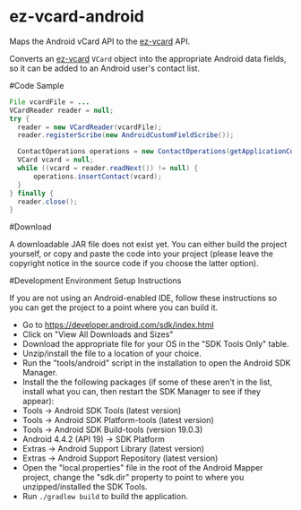 # ez-vcard-android

Maps the Android vCard API to the [ez-vcard](http://github.com/mangstadt/ez-vcard) API.

Converts an [ez-vcard](http://github.com/mangstadt/ez-vcard) `VCard` object into the appropriate Android data fields, so it can be added to an Android user's contact list.

#Code Sample

```java
File vcardFile = ...
VCardReader reader = null;
try {
  reader = new VCardReader(vcardFile);
  reader.registerScribe(new AndroidCustomFieldScribe());

  ContactOperations operations = new ContactOperations(getApplicationContext());
  VCard vcard = null;
  while ((vcard = reader.readNext()) != null) {
      operations.insertContact(vcard);
  }
} finally {
  reader.close();
}
```

#Download

A downloadable JAR file does not exist yet.  You can either build the project yourself, or copy and paste the code into your project (please leave the copyright notice in the source code if you choose the latter option).

#Development Environment Setup Instructions

If you are not using an Android-enabled IDE, follow these instructions so you can get the project to a point where you can build it.

 * Go to https://developer.android.com/sdk/index.html
 * Click on "View All Downloads and Sizes"
 * Download the appropriate file for your OS in the "SDK Tools Only" table.
 * Unzip/install the file to a location of your choice.
 * Run the "tools/android" script in the installation to open the Android SDK Manager.
 * Install the the following packages (if some of these aren't in the list, install what you can, then restart the SDK Manager to see if they appear):
  * Tools -> Android SDK Tools (latest version)
  * Tools -> Android SDK Platform-tools (latest version)
  * Tools -> Android SDK Build-tools (version 19.0.3)
  * Android 4.4.2 (API 19) -> SDK Platform
  * Extras -> Android Support Library (latest version)
  * Extras -> Android Support Repository (latest version)
 * Open the "local.properties" file in the root of the Android Mapper project, change the "sdk.dir" property to point to where you unzipped/installed the SDK Tools. 
 * Run `./gradlew build` to build the application.

